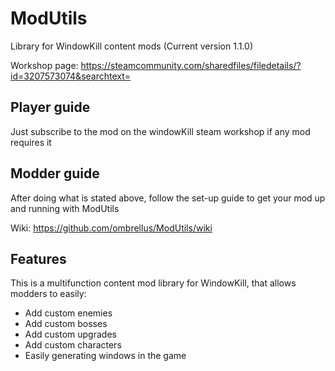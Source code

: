 # ModUtils
Library for WindowKill content mods (Current version 1.1.0)

Workshop page: https://steamcommunity.com/sharedfiles/filedetails/?id=3207573074&searchtext=

## Player guide
Just subscribe to the mod on the windowKill steam workshop if any mod requires it

## Modder guide
After doing what is stated above, follow the set-up guide to get your mod up and running with ModUtils

Wiki: https://github.com/ombrellus/ModUtils/wiki

## Features
This is a multifunction content mod library for WindowKill, that allows modders to easily:
- Add custom enemies
- Add custom bosses
- Add custom upgrades
- Add custom characters
- Easily generating windows in the game
